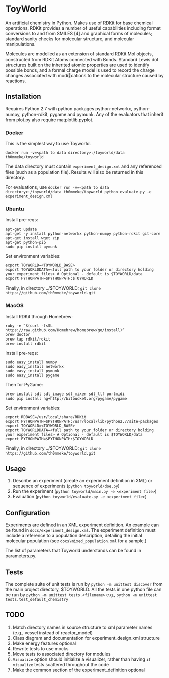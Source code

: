 # ToyWorld

An artificial chemistry in Python. Makes use of [RDKit](https://github.com/rdkit/rdkit) for base chemical operations. RDKit provides a number of useful capabilities including format conversions to and from SMILES [4] and graphical forms of molecules; standard sanity checks for molecular structure, and molecular manipulations.

Molecules are modelled as an extension of standard RDKit Mol objects, constructed from RDKit Atoms connected with Bonds. Standard Lewis dot structures built on the inherited atomic properties are used to identify possible bonds, and a formal charge model is used to record the charge changes associated with modi􏰀cations to the molecular structure caused by reactions.

## Installation

Requires Python 2.7 with python packages python-networkx, python-numpy, python-rdkit, pygame and pymunk. Any of the evaluators that inherit from plot.py also require matplotlib.pyplot.

### Docker

This is the simplest way to use Toyworld.

`docker run -v=<path to data directory>:/toyworld/data th0mmeke/toyworld`

The data directory must contain `experiment_design.xml` and any referenced files (such as a population file). Results will also be returned in this directory.

For evaluations, use `docker run -v=<path to data directory>:/toyworld/data th0mmeke/toyworld python evaluate.py -e experiment_design.xml`

### Ubuntu

Install pre-reqs:

    apt-get update
    apt-get -y install python-networkx python-numpy python-rdkit git-core
    apt-get install wget zip
    apt-get python-pip
    sudo pip install pymunk

Set environment variables:

    export TOYWORLD=<TOYWORLD_BASE>
    export TOYWORLDDATA=<full path to your folder or directory holding your experiment files> # Optional - default is $TOYWORLD/data
    export PYTHONPATH=$PYTHONPATH:$TOYWORLD

Finally, in directory ../$TOYWORLD: `git clone https://github.com/th0mmeke/toyworld.git`

### MacOS

Install RDKit through Homebrew:

    ruby -e “$(curl -fsSL https://raw.github.com/Homebrew/homebrew/go/install)”
    brew doctor
    brew tap rdkit/rdkit
    brew install rdkit

Install pre-reqs:

    sudo easy_install numpy
    sudo easy_install networkx
    sudo easy_install pymunk
    sudo easy_install pygame

Then for PyGame:

    brew install sdl sdl_image sdl_mixer sdl_ttf portmidi
    sudo pip install hg+http://bitbucket.org/pygame/pygame

Set environment variables:

    export RDBASE=/usr/local/share/RDKit
    export PYTHONPATH=$PYTHONPATH:/usr/local/lib/python2.7/site-packages
    export TOYWORLD=<TOYWORLD_BASE>
    export TOYWORLDDATA=<full path to your folder or directory holding your experiment files> # Optional - default is $TOYWORLD/data
    export PYTHONPATH=$PYTHONPATH:$TOYWORLD

Finally, in directory ../$TOYWORLD: `git clone https://github.com/th0mmeke/toyworld.git`

## Usage

1. Describe an experiment (create an experiment definition in XML) or sequence of experiments (`python toyworld/doe.py`)
1. Run the experiment (`python toyworld/main.py -e <experiment file>`)
1. Evaluation (`python toyworld/evaluate.py -e <experiment file>`)

## Configuration

Experiments are defined in an XML experiment definition. An example can be found in `docs/experiment_design.xml`. The experiment definition must include a reference to a population description, detailing the initial molecular population (see `docs\mixed_population.xml` for a sample.)

The list of parameters that Toyworld understands can be found in parameters.py.

## Tests

The complete suite of unit tests is run by `python -m unittest discover` from the main project directory, $TOYWORLD.
All the tests in one python file can be run by `python -m unittest tests.<filename>` e.g., `python -m unittest tests.test_default_chemistry`

## TODO

1. Match directory names in source structure to xml parameter names (e.g., vessel instead of reactor_model)
1. Class diagram and documentation for experiment_design.xml structure
1. Make energy features optional
1. Rewrite tests to use mocks
1. Move tests to associated directory for modules
1. `Visualize` option should initialize a visualizer, rather than having `if visualize` tests scattered throughout the code
1. Make the common section of the experiment_definition optional

